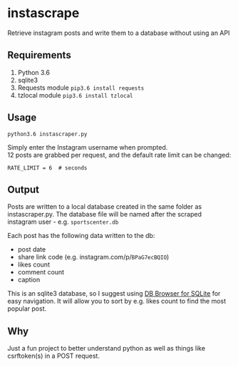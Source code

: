 # instascrape
Retrieve instagram posts and write them to a database without using an API

## Requirements
1. Python 3.6
2. sqlite3
3. Requests module `pip3.6 install requests`
4. tzlocal module `pip3.6 install tzlocal`

## Usage
`python3.6 instascraper.py`  

Simply enter the Instagram username when prompted.  
12 posts are grabbed per request, and the default rate limit can be changed:  

`RATE_LIMIT = 6  # seconds`  

## Output  
Posts are written to a local database created in the same folder as instascraper.py. The database file will be named after the scraped instagram user - e.g. `sportscenter.db`  

Each post has the following data written to the db:  
* post date
* share link code (e.g. instagram.com/p/`BPaG7ecBQIO`)
* likes count
* comment count
* caption    

This is an sqlite3 database, so I suggest using [DB Browser for SQLite](http://sqlitebrowser.org/) for easy navigation. It will allow you to sort by e.g. likes count to find the most popular post.

## Why  
Just a fun project to better understand python as well as things like csrftoken(s) in a POST request.
